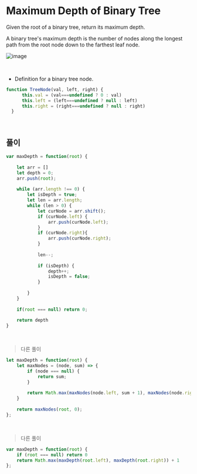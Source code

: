 # Maximum Depth of Binary Tree

Given the root of a binary tree, return its maximum depth.

A binary tree's maximum depth is the number of nodes along the longest path from the root node down to the farthest leaf node.


![image](https://user-images.githubusercontent.com/65898889/101691454-0e185f00-3ab2-11eb-9d7d-cbfb571315da.png)

<br>


  - Definition for a binary tree node.
```js
function TreeNode(val, left, right) {
      this.val = (val===undefined ? 0 : val)
      this.left = (left===undefined ? null : left)
      this.right = (right===undefined ? null : right)
  }
```
<br>

## 풀이
> 
```js
var maxDepth = function(root) {
    
    let arr = []
    let depth = 0;
    arr.push(root);
    
    while (arr.length !== 0) {
        let isDepth = true;
        let len = arr.length;
        while (len > 0) {
            let curNode = arr.shift();
            if (curNode.left) {
                arr.push(curNode.left);
            }
            if (curNode.right){
                arr.push(curNode.right);
            }
            
            len--;
            
            if (isDepth) {
                depth++;
                isDepth = false;
            }
            
        }
    }
    
    if(root === null) return 0;
    
    return depth
}
```

<br>

> 다른 풀이

```js
let maxDepth = function(root) {    
    let maxNodes = (node, sum) => {
        if (node === null) {
            return sum;
        }
        
        return Math.max(maxNodes(node.left, sum + 1), maxNodes(node.right, sum + 1));
    }
    
    return maxNodes(root, 0);
};
```

<br>

> 다른 풀이

```js
var maxDepth = function(root) {
    if (root === null) return 0
    return Math.max(maxDepth(root.left), maxDepth(root.right)) + 1
};
```